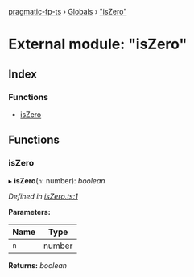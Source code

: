 [pragmatic-fp-ts](../README.md) › [Globals](../globals.md) › ["isZero"](_iszero_.md)

# External module: "isZero"

## Index

### Functions

* [isZero](_iszero_.md#iszero)

## Functions

###  isZero

▸ **isZero**(`n`: number): *boolean*

*Defined in [isZero.ts:1](https://github.com/hermann-p/pragmatic-fp-ts/blob/16cc592/src/isZero.ts#L1)*

**Parameters:**

Name | Type |
------ | ------ |
`n` | number |

**Returns:** *boolean*
